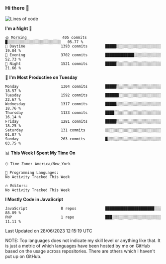 ### Hi there 👋

<!--
**LynxJinxxy/LynxJinxxy** is a ✨ _special_ ✨ repository because its `README.md` (this file) appears on your GitHub profile.

Here are some ideas to get you started:

- 🔭 I’m currently working on ...
- 🌱 I’m currently learning ...
- 👯 I’m looking to collaborate on ...
- 🤔 I’m looking for help with ...
- 💬 Ask me about ...
- 📫 How to reach me: ...
- 😄 Pronouns: ...
- ⚡ Fun fact: ...
-->

<!--START_SECTION:waka-->
![Lines of code](https://img.shields.io/badge/From%20Hello%20World%20I%27ve%20Written-15.1%20million%20lines%20of%20code-blue)

**I'm a Night 🦉** 

```text
🌞 Morning                405 commits         █░░░░░░░░░░░░░░░░░░░░░░░░   05.77 % 
🌆 Daytime                1393 commits        █████░░░░░░░░░░░░░░░░░░░░   19.84 % 
🌃 Evening                3702 commits        █████████████░░░░░░░░░░░░   52.73 % 
🌙 Night                  1521 commits        █████░░░░░░░░░░░░░░░░░░░░   21.66 % 
```
📅 **I'm Most Productive on Tuesday** 

```text
Monday                   1304 commits        █████░░░░░░░░░░░░░░░░░░░░   18.57 % 
Tuesday                  1592 commits        ██████░░░░░░░░░░░░░░░░░░░   22.67 % 
Wednesday                1317 commits        █████░░░░░░░░░░░░░░░░░░░░   18.76 % 
Thursday                 1133 commits        ████░░░░░░░░░░░░░░░░░░░░░   16.14 % 
Friday                   1281 commits        █████░░░░░░░░░░░░░░░░░░░░   18.25 % 
Saturday                 131 commits         ░░░░░░░░░░░░░░░░░░░░░░░░░   01.87 % 
Sunday                   263 commits         █░░░░░░░░░░░░░░░░░░░░░░░░   03.75 % 
```


📊 **This Week I Spent My Time On** 

```text
🕑︎ Time Zone: America/New_York

💬 Programming Languages: 
No Activity Tracked This Week

🔥 Editors: 
No Activity Tracked This Week
```

**I Mostly Code in JavaScript** 

```text
JavaScript               8 repos             ██████████████████████░░░   88.89 % 
PHP                      1 repo              ███░░░░░░░░░░░░░░░░░░░░░░   11.11 % 
```




 Last Updated on 28/06/2023 12:15:19 UTC
<!--END_SECTION:waka-->
NOTE: Top languages does not indicate my skill level or anything like that. It is just a metric of which languages have been hosted by me on GitHub based on the usage across repositories. There are others which I haven't put up on GitHub.
